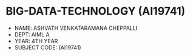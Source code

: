 # BIG-DATA-TECHNOLOGY (AI19741)

 - NAME: ASHVATH VENKATARAMANA CHEPPALLI 
 - DEPT: AIML A 
 - YEAR: 4TH YEAR 
 - SUBJECT CODE: (AI19741)
